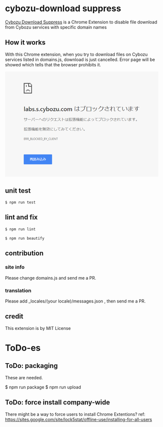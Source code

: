 # cybozu-download suppress

[Cybozu Download Suppress]() is a Chrome Extension to disable file download from Cybozu services with specific domain names

## How it works

With this Chrome extension, when you try to download files on Cybozu services listed in domains.js, download is just cancelled. Error page will be showed which tells that the browser prohibits it.

![How it is blocked](screenshots/download_blocked.png)

## unit test

~~~
$ npm run test
~~~

## lint and fix

~~~
$ npm run lint
~~~

~~~
$ npm run beautify
~~~

## contribution

### site info

Please change domains.js and send me a PR.

### translation

Please add _locales/(your locale)/messages.json , then send me a PR.

## credit

This extension is by MIT License

# ToDo-es

## ToDo: packaging

These are needed.

 $ npm run package
 $ npm run upload

## ToDo: force install company-wide

There might be a way to force users to install Chrome Extentions?
ref: https://sites.google.com/site/lock5stat/offline-use/installing-for-all-users

